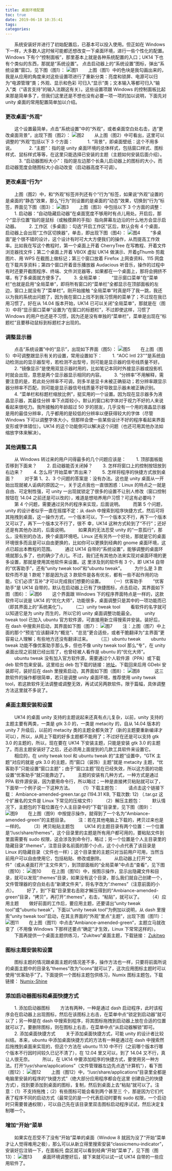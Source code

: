 ```yaml
---
title: 桌面环境配置
toc: true
date: 2019-06-18 10:35:41
tags:
categories:
---
```






　　系统安装好并进行了初始配置后，已基本可以投入使用。但正如在 Windows 下一样，大多数人这时候可能都还想改变一下桌面环境，进行一些个性化的配置。Windows 下有个“控制面板”，那里基本上就是各种系统配置的入口；UK14 下也有个类似的东西，那就是“系统设置”。
        点击启动器上的“系统设置”图标，弹出“系统设置”窗口，见下图（图1）：
![图1](https://www.ubuntukylin.com/ukylin/data/attachment/forum/201407/05/195631u311sx2r218vvllz.jpg)
　　上图（图1）中的色块是我勾画出来的，我是从应用的角度来对这些设置项进行了重新分类：亮度和锁屏、电源可以归为“电源管理”类；外观、显示和色彩 可归入“显示”类；文本输入等都可归入“输入”类（“语言支持”的输入法跟这有关）。这些设置项跟 Windows 的控制面板比起来那是简单多了，但我们这里还是不想也没有必要一项一项的加以说明，下面先对 unity 桌面的常用配置简单加以介绍。
### 更改桌面“外观”
　　这个设置最简单，点击“系统设置”中的“外观”，或者桌面空白处右击，选“更改桌面背景”，出现下图（图2）：
![图2](https://www.ubuntukylin.com/ukylin/data/attachment/forum/201407/05/195733l9hddpe002hz2zq9.jpg)
　　从上图（图2）中可看出，这里可以调整的“外观”包括以下 3 个方面：
　　　1. “背景”，即桌面壁纸：这个不用多说。
　　　2. “主题”：指的是 unity 桌面环境的总体样式，包括窗口样式、图标样式、鼠标样式等等，在这里只能选择已安装的主题（主题如何安装后面介绍）。
　　　3. “启动器图标大小”：指的是左边那个长条儿启动器上的图标的大小，而启动器宽度会随图标大小自动改变（启动器高度不可调）。
### 更改桌面“行为”
　　上图（图2）中，和“外观”标签并列还有个“行为”标签，如果说“外观”设置的是桌面的“静态”效果，那么“行为”则设置的是桌面的“动态”效果，切换到“行为”标签，界面见下图（图3）：
![图3](https://www.ubuntukylin.com/ukylin/data/attachment/forum/201407/05/195826a45s757ziskkski1.jpg)
　　上图（图3）中包括以下 3 个方面的调整：
　　1. 启动器：“自动隐藏启动器”在桌面宽度不够用时有点儿用处。开启后，那个“显示位置”指的是鼠标（或触摸屏的手指）指向屏幕左边沿的什么地方会显示启动器。
　　2. 工作区（多桌面）：勾选“开启工作区”区后，默认会有 4 个桌面，启动器上会出现“工作区切换器”，单击，即出现下图（图4）：
![图4](https://www.ubuntukylin.com/ukylin/data/attachment/forum/201407/05/195929yxiuc0rx8e2u5xuz.jpg)
　　“多桌面”是个很不错的设计，这个设计有时可大大方便我们的操作，从而提高工作效率。比如我在写这个教程时，第一个桌面上开着 CherryTree 在写教程、开着文件浏览器找文件；第二个桌面上开着 VBOX 虚拟 UK14 做演示、开着gThumb 剪裁图片、用 WPS 在截图上做标记；第三个窗口放着 Firefox 上网查资料、115 网盘在下载共享资料；第四个窗口开着音乐播放器 Audacious 听音乐，操作的过程中有时还要开截图程序、终端、文件浏览器等，如果都在一个桌面上，那将会拥挤不堪，有了多桌面就方便多了。
　　3. 全局菜单：
　　“显示窗口菜单”在“菜单栏”也就是启用“全局菜单”，即将所有窗口的“菜单栏”全都显示在顶部面板的左边，窗口上就没有了“菜单栏”。刚开始接触 “全局菜单”时真是吓了我一跳，我还以为我的系统出问题了，因为我在窗口上找不到我习惯用的菜单了；不过现在我已用习惯了。好在从 14.04 版本开始，UK14 已可以关闭“全局菜单”，那就是在（图3）中将“显示窗口菜单”设置为“在窗口的标题栏”，不过即使这样，习惯了 Windows 的用户也还是不习惯，因为还是没有单独的“菜单栏”，菜单是出现在“标题栏”且要移动鼠标到标题栏才出现的。
### 调整显示器
　　点击“系统设置”中的“显示”，出现如下界面（图5）：
![图5](https://www.ubuntukylin.com/ukylin/data/attachment/forum/201407/05/200037w3j5kjnlj3ltp6a3.jpg)
　　在上图（图5）中可调整跟显示有关的设置，常用设置如下：
　　1. “AOC Intl 23''”是系统自动检测出的显示器型号，若检测不出型号，则可能是显示器的信号线质量不好。
　　2.  “镜像显示”是使用双显示器时用的，比如笔记本同时外接显示器或投影机时就会出现，意思是两个显示器显示相同的内容。
　　3.  “分辨率”不用解释，需要注意的是，若此处分辨率不可调，则多半是显卡未被正确驱动；若分辨率跟显示器分辨率不匹配，则可能是显示器信号线质量不好导致显示器未被正确识别。
　　4.  “菜单栏和标题栏缩放比例”，挺实用的一个设置。因为现在显示器多为液晶显示器，其最佳分辨 率下点距较小，默认的窗口和字体对于视力不好的人来说看起来很吃力。我所接触的年龄超过 50 岁的朋友，几乎没有一个用的液晶显示器是用的最佳分辨率，几乎都用的是较低的分辨率以便获得较大的字体（尽管 Windows 下可以调整字体大小，但那样会使一些某些设计不好的程序看起来界面变形或字体错位）。UK14 的这个功能倒可以解决这个问题（也还可用其他办法如缩放字体来解决）。
### 其他调整工具
　　从 Windows 转过来的用户问得最多的几个问题应该是：
　　1. 顶部面板能否移到下面来？
　　2. 启动器能否关闭掉？
　　3. 怎样将窗口上的控制按钮放到右边来？
　　4. 怎么将“开始菜单”弄出来？
　　5. 怎样将程序的快捷方式放到桌面？
　　对于第 1、2、3 个问题的答案是：没有办法。这也是 unity 桌面从一开始出现就被人诟病的原因之一，关于这点我也一直很困惑：Linux 的特点之一就是自由、可定制性强，可 unity 一出现就锁定了很多的设置不让别人修改（窗口控制按钮在 14.04 之前还是可以改的），难道是想培养用户习惯？可这有必要吗？
　　第 4 个问题，需要通过另外的程序来实现，后面说明。
　　而第 5 个问题，unity 的设计者似乎一直在摇摆不定：从 dash 中搜索到程序快捷方式，然后可将其拖拽到桌面，这一操作方式，一个版本可以，下一个版本又不行，再下一个版本又可以了，再下一个版本又不行了，很不 幸，UK14 这种方式轮到了“不行”；还好还是有其他办法的，后面说明。
　　如果真的无法忍受 unity 的“一意孤行”，那么，没有别的办法，换个桌面环境吧。Linux 还有另外一个好处，那就是它的桌面环境很多而且是可以自由更换的，比如你可以更换到经典的 gnome 桌面环境，这点已超出本教程的范围。
　　通过 UK14 自带的“系统设置”，能够调整的桌面环境就那么多了，也的确少了点儿。不过，我们还有其他办法来实现对桌面环境的更多设置，那就是使用其他软件来设置。这 里涉及到的软件有 3 个，即 UK14 自带的“优客助手”，还有“unity tweak tool”和“ubuntu tweak”。
　　为什么是 3 款软件而不是 1 款呢？那是因为这 3 款软件是各有优劣，都有一些不起作用的功能，它们必须“互补”才可以完成我们想要的设置。
　　（一）优客助手
　　“优客助手”是 UK14 自带的，默认在启动器上已有了快捷图标，点击启动，其界面如下图（图6）： 
![图6](https://www.ubuntukylin.com/ukylin/data/attachment/forum/201407/05/200229eanarchgrh1iccha.jpg)
　　这个界面跟 Windows 下的程序界面特点是一样的，这款软件可以说是 UK14 的“优化大师”，功能很多，桌面调整只是其中的一项功能而已（即其界面上的“系统美化”）。
　　（二）unity tweak tool
　　看软件的名字就可以知道它是为 unity 而生的，所以它的 unity 桌面调整功能最全。
　　unity tweak tool 已加入 ubuntu 官方软件源，可直接用新立得搜索并安装。装好后，在 dash 中搜索并启动，其界面如下图（图7）：
![图7](https://www.ubuntukylin.com/ukylin/data/attachment/forum/201407/05/200319s4d6hsfshyk162y6.jpg)
　　注：上图（图7）中上面的那个“预览”应该翻译为“概览”、“总览”更合适些，或者干脆翻译为“主界面”更容易让人理解；有些地方还没有翻译过来。
　　（三）ubuntu tweak
　　ubuntu tweak 功能不像优客助手那么多，但也不像 unity tweak tool 那么“专”，在 unity 桌面出现之前就已经出现了，也曾经被人看作是 ubuntu 的“优化大师”。
　　ubuntu tweak 没有加入官方软件源，需要通过个人软件源（PPA）或下载 deb 软件包来安装。这里给出 deb 包下载的链接：[地址](https://launchpad.net/ubuntu-tweak/0.8.x/0.8.7/+download/ubuntu-tweak_0.8.7-1%7Etrusty2_all.deb)。下载回来后用 GDebi 安装即可，装好后在 dash 里搜索启动，其界面如下图（图8）：
![图8](https://www.ubuntukylin.com/ukylin/data/attachment/forum/201407/05/200405sax4yeymlayexthy.jpg)　
　　这三款软件的操作都很简单，若只是调整 unity 桌面环境，推荐使用 unity tweak tool，若这款软件无法调整或调整无效，再试试另两款软件。限于篇幅，具体调整方法这里就不多说了。
### 桌面主题安装和设置
　　UK14 的桌面 unity 支持的主题说起来还真有点儿复杂，以前，unity 支持的主题主要有两类，一类是 gtk 3.0 的，一类是 metacity 的，自从 14.04 版本的 unity 7 升级后，以前的 metacity 类的主题全都失效了（新的主题要重新编译才可以），所以，从网上下载的好多主题都不能用了；不过好在还是可以支持 gtk 3.0 的主题的，所以，现在要在 UK14 下安装主题，只能是安装 gtk 3.0 的主题了。而且主题安装好了之后，还必须用上面提到的几款工具软件来设置它。
　　相应的，在 unity tweak tool 和 ubuntu tweak 的“主题”设置中，“GTK 主题”对应的就是 gtk 3.0 的主题，而“窗口（装饰）主题”就是 metacity 主题，“优客助手”只能设置“窗口主题”；由于“窗口主题”现在已经失效，所以这方面的功能设置“优客助手”就只能靠边了。
　　主题的安装有几种方式，一种方式是通过 PPA 软件源安装，因为要用命令行，所以略过；一种是直接拷贝粘贴就可以了，下面举一个例子说一下这种方法。
　　（1）下载主题包：
　　请点击这个链接下载： Ambiance-amended-green.tar.gz (194.31 KB, 下载次数: 12) （.tar.gz 这个扩展名的文件是 Linux 下常见的压缩文件）
　　（2）解压主题包：
　　默认情况下，主题包的下载位置在个人主目录中的“下载”目录里，见下图（图9）：
![图9](https://www.ubuntukylin.com/ukylin/data/attachment/forum/201407/05/200836vuyfffjttthaaaks.jpg)
　　在上图（图9）中按提示操作，就得到了一个名为“Ambiance-amended-green”的主题目录。
　　注：若在其他电脑上下载的，拷贝过来也是一样的。
　　（3）拷贝粘贴主题包
　　UK14 的主题目录有两个位置：一个位置是“/usr/share/themes”，这个目录里的主题是所有用户都可用的，要粘贴文件到里面需要有 sudo 权限，这会涉及到命令行，略过；另一个位置是个人主目录里的隐藏目录“.themes”，注意目录名前面的那个小点，这个小点代表了该目录是 Linux 的隐藏目录（文件也一样）；这个目录里的主题只对当前用户可用，当然当前用户可以自由使用它，包括粘贴、修改或删除。
　　从启动器上打开“文件”（或从桌面打开“主文件夹”），到顶部面板的“全局菜单”中点击“查看”，见下图（图10）：
![图10](https://www.ubuntukylin.com/ukylin/data/attachment/forum/201407/05/201007uxx7vvl55e5vhzmh.jpg)
　　在上图（图10）中，按图示操作，显示出隐藏文件和目录，就可以发现“.themes”目录，如果没有这个目录，那么我们就自己创建一个，文件管理器的空白处右击“新建文件夹”，将名字改为“.themes”（注意前面的小点）。
　　好了，到“下载”目录里右击刚才解压得到的“Ambiance-amended-green”目录，“拷贝”，再打开“.themes”，右击，“粘贴”，就可以了。
　　（4）应用主题
　　做好前面的工作后，要应用主题，还要请出“unity tweak tool”或“ubuntu tweak”，下面以“unity tweak tool”为例加以说明，从 dash 里搜索“unity tweak tool”启动，在其主界面的“外观”里点“主题”，出现下图（图11）：
![图11](https://www.ubuntukylin.com/ukylin/data/attachment/forum/201407/05/201110q7idggpgdfzjgp28.jpg)
　　在上图（图11）中点击“Ambiance-amended-green”，主题立马就改变了（不用像 Windows 下那样还要点“确定”才生效，Linux 下常常这样的）。
　　下面再提供一个桌面主题供练习，“Zukitwo”桌面主题，下载链接： [Zukitwo](https://www.ubuntukylin.com/ukylin/forum.php?mod=attachment&aid=MTE2Mjl8ZGU0ZWY4MGF8MTQyMTM3MDk1Nnw0NTQ4fDk4ODI%3D)
### 图标主题安装和设置
　　图标主题的情况跟桌面主题的情况差不多，操作方法也一样，只要将前面所说的桌面主题中的目录名“themes”改为“icons”就可以了，这次应用图标主题时可以使用“优客助手”了。下面提供一个图标主题包供练习，Numix 图标主题包，下载链接： [Numix-Shine](https://www.ubuntukylin.com/ukylin/forum.php?mod=attachment&aid=MTE2MzB8NTUxNTI2ZTl8MTQyMTM3MDk1Nnw0NTQ4fDk4ODI%3D)
### 添加启动器图标和桌面快捷方式
　　1. 添加启动器图标
　　方法有两种，一种是通过 dash 启动程序，此时该程序会在启动器上出现图标，然后在该图标上右击，在菜单中点“锁定到启动器”就可以了；另一种是在 dash 中搜索到程序，将其图标拖拽到启动器上放在合适的位置就可以了。要删除图标，则在图标上右击，在菜单中点“从启动器解锁”即可。
　　2. 添加桌面快捷方式
　　关于添加桌面快捷方式，可能 unity 的设计者比较纠结。本来，ubuntu 中添加桌面快捷方式的方法有一种是通过在 dash 中搜索然后拖拽到桌面来实现的，但这个方法在 ubuntu 11.10 中不行（之前哪个版本行哪个版本不行因时间较久已记不清了），在 12.04 里又可以，到了 14.04 又不行，真让人很无奈。
　　所以，在 UK14 中要添加程序的快捷方式，要使用另一种方法。打开“/usr/share/applications”（文件管理器左边先点选“计算机”），看下图（图12）：
![图12](https://www.ubuntukylin.com/ukylin/data/attachment/forum/201407/05/202502q9xwe7f2ejjea709.jpg)
　　上图（图12）中，“/usr/share/applications”目录里全都是电脑里安装的程序的“快捷方式”（绝大部分应用程序都会在这里 创建自己的快捷方式），找到要添加到桌面的图标，复制，然后到桌面上去“粘贴”就可以了。注意：（1）不支持拖拽；（2）有些图标可能会看到两个甚至三 个，那是因为它们代表了程序不同的启动方式（最常见的是一个代表启动时要有 sudo 权限，一个启动时只需要普通权限），可以自己先在该目录里双击图标启动程序试试，然后决定复制哪一个。
### 增加“开始”菜单
　　如果实在忍受不了没有“开始”菜单的桌面（Window 8 就因为没了“开始”菜单才让人觉得难用之极），那么可以从新立得里搜索安装“classicmenu-indicator”，安装好后注销一下，在面板托 盘区就可以看到经典“开始”菜单了，见下图（图13）：
![图13](https://www.ubuntukylin.com/ukylin/data/attachment/forum/201407/05/202612hjh747jmcho6u7gj.jpg)
　　桌面环境调整好后，接下来就可以试一试 UK14 自带的一些应用软件了。
